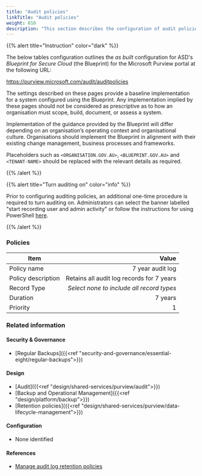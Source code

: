 ```yaml
---
title: "Audit policies"
linkTitle: "Audit policies"
weight: 010
description: "This section describes the configuration of audit policies within Microsoft Purview associated with systems built according to the guidance provided by ASD's Blueprint for Secure Cloud."
---
```


{{% alert title="Instruction" color="dark" %}}

The below tables configuration outlines the *as built* configuration for ASD's *Blueprint for Secure Cloud* (the Blueprint) for the Microsoft Purview portal at the following URL:

<https://purview.microsoft.com/audit/auditpolicies>

The settings described on these pages provide a baseline implementation for a system configured using the Blueprint. Any implementation implied by these pages should not be considered as prescriptive as to how an organisation must scope, build, document, or assess a system.

Implementation of the guidance provided by the Blueprint will differ depending on an organisation’s operating context and organisational culture. Organisations should implement the Blueprint in alignment with their existing change management, business processes and frameworks.

Placeholders such as `<ORGANISATION.GOV.AU>`, `<BLUEPRINT.GOV.AU>` and `<TENANT-NAME>` should be replaced with the relevant details as required.

{{% /alert %}}

{{% alert title="Turn auditing on" color="info" %}}

Prior to configuring auditing policies, an additional one-time procedure is required to turn auditing on. Administrators can select the banner labelled "start recording user and admin activity" or follow the instructions for using PowerShell [here](https://learn.microsoft.com/en-us/purview/audit-log-enable-disable?tabs=microsoft-purview-portal#turn-on-auditing).

{{% /alert %}}

### Policies

| Item               |                                     Value |
| ------------------ | ----------------------------------------: |
| Policy name        |                          7 year audit log |
| Policy description | Retains all audit log records for 7 years |
| Record Type        | *Select none to include all record types* |
| Duration           |                                   7 years |
| Priority           |                                         1 |

### Related information

#### Security & Governance

- [Regular Backups]({{<ref "security-and-governance/essential-eight/regular-backups">}})

#### Design

- [Audit]({{<ref "design/shared-services/purview/audit">}})
- [Backup and Operational Management]({{<ref "design/platform/backup">}})
- [Retention policies]({{<ref "design/shared-services/purview/data-lifecycle-management">}})

#### Configuration

- None identified

#### References

- [Manage audit log retention policies](https://learn.microsoft.com/purview/audit-log-retention-policies)
